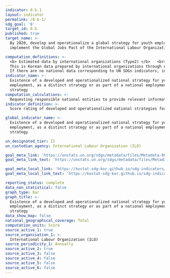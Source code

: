 ```yaml
---
indicator: 8.b.1
layout: indicator
permalink: /8-b-1/
sdg_goal: '8'
target_id: 8.b
published: true
target_name: >-
  By 2020, develop and operationalize a global strategy for youth employment and
  implement the Global Jobs Pact of the International Labour Organization

computation_definitions: >-
  <b> Estimated data by international organizations (Type2) </b>   <br>
  This is Korean data prepared by international organizations through estimation and modeling.
  If there are no national data corresponding to UN SDGs indicators, international data are available for monitoring.
indicator_name: >-
  Existence of a developed and operationalized national strategy for youth
  employment, as a distinct strategy or as part of a national employment
  strategy
computation_calculations: >-
  Requesting responsible national entities to provide relevant information and support documents; a survey questionnaire is developed and administered by the ILO with biennial frequency to assess progress 
indicator_definition: >-
  Score rating of developed and operationalized national strategies for youth employment.

global_indicator_name: >-
  Existence of a developed and operationalized national strategy for youth
  employment, as a distinct strategy or as part of a national employment
  strategy

un_designated_tier: II
un_custodian_agency: International Labour Organization (ILO)

goal_meta_link: 'https://unstats.un.org/sdgs/metadata/files/Metadata-08-0b-01.pdf'
goal_meta_link_text: 'https://unstats.un.org/sdgs/metadata/files/Metadata-08-0b-01.pdf'

goal_meta_local_link: 'https://kostat-sdg-kor.github.io/sdg-indicators/public/data/Metadata-08-0b-01_ENG.pdf'
goal_meta_local_link_text: 'https://kostat-sdg-kor.github.io/sdg-indicators/public/data/Metadata-08-0b-01_ENG.pdf'

reporting_status: complete
data_non_statistical: false
graph_type: bar
graph_title: >-
  Existence of a developed and operationalized national strategy for youth
  employment, as a distinct strategy or as part of a national employment
  strategy
data_show_map: false
national_geographical_coverage: Total
computation_units: Score
source_active_1: true
source_organisation_1: >-
  International Labour Organization (ILO)
source_periodicity_1: Annually 
source_active_2: true
source_active_3: false
source_active_4: false
source_active_5: false
source_active_6: false
---
```

